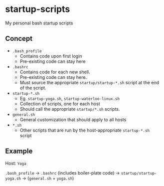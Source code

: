 # startup-scripts
My personal bash startup scripts


Concept
-------

* `.bash_profile`
  * Contains code upon first login
  * Pre-existing code can stay here
* `.bashrc`
  * Contains code for each new shell.
  * Pre-existing code can stay here.
  * Must source the appropriate `startup/startup-*.sh` script at the end of the script.
* `startup-*.sh`
  * Eg. `startup-yoga.sh`, `startup-waterloo-linux.sh`
  * Collection of scripts, one for each host
  * Should call the appropriate `startup/*.sh` scripts.
* `general.sh`
  * General customization that should apply to all hosts
* `*.sh`
  * Other scripts that are run by the host-appropriate `startup-*.sh` script

Example
-------

Host: `Yoga`

`.bash_profile` -> `.bashrc` (includes boiler-plate code) -> `startup/startup-yoga.sh` -> (`general.sh` + `yoga.sh`)
